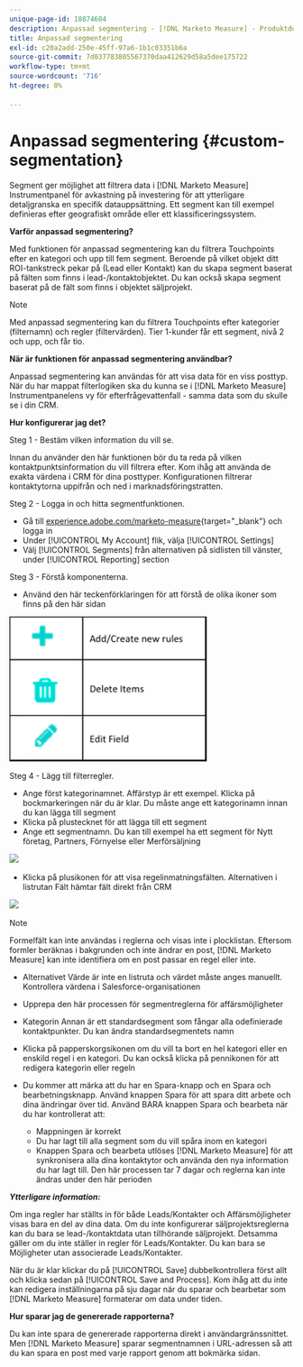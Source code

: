 ```yaml
---
unique-page-id: 18874604
description: Anpassad segmentering - [!DNL Marketo Measure] - Produktdokumentation
title: Anpassad segmentering
exl-id: c20a2add-250e-45ff-97a6-1b1c03351b6a
source-git-commit: 7d037783805567370daa412629d58a5dee175722
workflow-type: tm+mt
source-wordcount: '716'
ht-degree: 0%

---
```


# Anpassad segmentering {#custom-segmentation}

Segment ger möjlighet att filtrera data i [!DNL Marketo Measure] Instrumentpanel för avkastning på investering för att ytterligare detaljgranska en specifik datauppsättning. Ett segment kan till exempel definieras efter geografiskt område eller ett klassificeringssystem.

**Varför anpassad segmentering?**

Med funktionen för anpassad segmentering kan du filtrera Touchpoints efter en kategori och upp till fem segment. Beroende på vilket objekt ditt ROI-tankstreck pekar på (Lead eller Kontakt) kan du skapa segment baserat på fälten som finns i lead-/kontaktobjektet. Du kan också skapa segment baserat på de fält som finns i objektet säljprojekt.

>[!NOTE]
>
>Med anpassad segmentering kan du filtrera Touchpoints efter kategorier (filternamn) och regler (filtervärden). Tier 1-kunder får ett segment, nivå 2 och upp, och får tio.

**När är funktionen för anpassad segmentering användbar?**

Anpassad segmentering kan användas för att visa data för en viss posttyp. När du har mappat filterlogiken ska du kunna se i [!DNL Marketo Measure] Instrumentpanelens vy för efterfrågevattenfall - samma data som du skulle se i din CRM.

**Hur konfigurerar jag det?**

Steg 1 - Bestäm vilken information du vill se.

Innan du använder den här funktionen bör du ta reda på vilken kontaktpunktsinformation du vill filtrera efter. Kom ihåg att använda de exakta värdena i CRM för dina posttyper. Konfigurationen filtrerar kontaktytorna uppifrån och ned i marknadsföringstratten.

Steg 2 - Logga in och hitta segmentfunktionen.

* Gå till [experience.adobe.com/marketo-measure](https://experience.adobe.com/marketo-measure){target="_blank"} och logga in
* Under [!UICONTROL My Account] flik, välja [!UICONTROL Settings]
* Välj [!UICONTROL Segments] från alternativen på sidlisten till vänster, under [!UICONTROL Reporting] section

Steg 3 - Förstå komponenterna.

* Använd den här teckenförklaringen för att förstå de olika ikoner som finns på den här sidan

![](assets/1.png)

Steg 4 - Lägg till filterregler.

* Ange först kategorinamnet. Affärstyp är ett exempel. Klicka på bockmarkeringen när du är klar. Du måste ange ett kategorinamn innan du kan lägga till segment
* Klicka på plustecknet för att lägga till ett segment
* Ange ett segmentnamn. Du kan till exempel ha ett segment för Nytt företag, Partners, Förnyelse eller Merförsäljning

![](assets/2.png)

* Klicka på plusikonen för att visa regelinmatningsfälten. Alternativen i listrutan Fält hämtar fält direkt från CRM

![](assets/3.png)

>[!NOTE]
>
>Formelfält kan inte användas i reglerna och visas inte i plocklistan. Eftersom formler beräknas i bakgrunden och inte ändrar en post, [!DNL Marketo Measure] kan inte identifiera om en post passar en regel eller inte.

* Alternativet Värde är inte en listruta och värdet måste anges manuellt. Kontrollera värdena i Salesforce-organisationen
* Upprepa den här processen för segmentreglerna för affärsmöjligheter
* Kategorin Annan är ett standardsegment som fångar alla odefinierade kontaktpunkter. Du kan ändra standardsegmentets namn
* Klicka på papperskorgsikonen om du vill ta bort en hel kategori eller en enskild regel i en kategori. Du kan också klicka på pennikonen för att redigera kategorin eller regeln
* Du kommer att märka att du har en Spara-knapp och en Spara och bearbetningsknapp. Använd knappen Spara för att spara ditt arbete och dina ändringar över tid. Använd BARA knappen Spara och bearbeta när du har kontrollerat att:

   * Mappningen är korrekt
   * Du har lagt till alla segment som du vill spåra inom en kategori
   * Knappen Spara och bearbeta utlöses [!DNL Marketo Measure] för att synkronisera alla dina kontaktytor och använda den nya information du har lagt till. Den här processen tar 7 dagar och reglerna kan inte ändras under den här perioden

**_Ytterligare information:_**

Om inga regler har ställts in för både Leads/Kontakter och Affärsmöjligheter visas bara en del av dina data. Om du inte konfigurerar säljprojektsreglerna kan du bara se lead-/kontaktdata utan tillhörande säljprojekt. Detsamma gäller om du inte ställer in regler för Leads/Kontakter. Du kan bara se Möjligheter utan associerade Leads/Kontakter.

När du är klar klickar du på [!UICONTROL Save] dubbelkontrollera först allt och klicka sedan på [!UICONTROL Save and Process]. Kom ihåg att du inte kan redigera inställningarna på sju dagar när du sparar och bearbetar som [!DNL Marketo Measure] formaterar om data under tiden.

**Hur sparar jag de genererade rapporterna?**

Du kan inte spara de genererade rapporterna direkt i användargränssnittet. Men [!DNL Marketo Measure] sparar segmentnamnen i URL-adressen så att du kan spara en post med varje rapport genom att bokmärka sidan.
